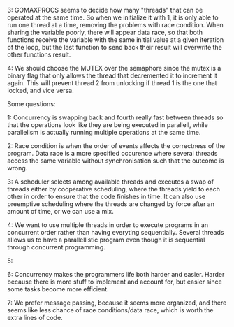 3: GOMAXPROCS seems to decide how many "threads" that can be operated at the same time. So when we initialize it with 1, it is only able to run one thread at a time, removing the problems with race condition. When sharing the variable poorly, there will appear data race, so that both functions receive the variable with the same initial value at a given iteration of the loop, but the last function to send back their result will overwrite the other functions result. 

4: We should choose the MUTEX over the semaphore since the mutex is a binary flag that only allows the thread that decremented it to increment it again. This will prevent thread 2 from unlocking if thread 1 is the one that locked, and vice versa. 

Some questions:

1: Concurrency is swapping back and fourth really fast between threads so that the operations look like they are being executed in parallell, while parallelism is actually running multiple operations at the same time. 

2: Race condition is when the order of events affects the correctness of the program. Data race is a more specified occurence where several threads access the same variable without synchronisation such that the outcome is wrong. 

3: A scheduler selects among available threads and executes a swap of threads either by cooperative scheduling, where the threads yield to each other in order to ensure that the code finishes in time. It can also use preemptive scheduling where the threads are changed by force after an amount of time, or we can use a mix. 

4: We want to use multiple threads in order to execute programs in an concurrent order rather than having everyting sequentially. Several threads allows us to have a parallellistic program even though it is sequential through concurrent programming. 

5: 

6: Concurrency makes the programmers life both harder and easier. Harder because there is more stuff to implement and account for, but easier since some tasks become more efficient. 

7: We prefer message passing, because it seems more organized, and there seems like less chance of race conditions/data race, which is worth the extra lines of code. 